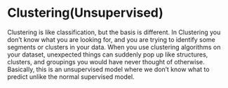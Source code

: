 # Clustering(Unsupervised)
Clustering is like classification, but the basis is different. In Clustering you don’t know what you are looking for, and you are trying to identify some segments or clusters in your data. When you use clustering algorithms on your dataset, unexpected things can suddenly pop up like structures, clusters, and groupings you would have never thought of otherwise. Basically, this is an unsupervised model where we don’t know what to predict unlike the normal supervised model.
